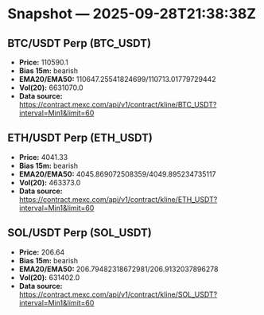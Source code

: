 # Snapshot — 2025-09-28T21:38:38Z

## BTC/USDT Perp (BTC_USDT)
- **Price:** 110590.1
- **Bias 15m:** bearish
- **EMA20/EMA50:** 110647.25541824699/110713.01779729442
- **Vol(20):** 6631070.0
- **Data source:** https://contract.mexc.com/api/v1/contract/kline/BTC_USDT?interval=Min1&limit=60

## ETH/USDT Perp (ETH_USDT)
- **Price:** 4041.33
- **Bias 15m:** bearish
- **EMA20/EMA50:** 4045.869072508359/4049.895234735117
- **Vol(20):** 463373.0
- **Data source:** https://contract.mexc.com/api/v1/contract/kline/ETH_USDT?interval=Min1&limit=60

## SOL/USDT Perp (SOL_USDT)
- **Price:** 206.64
- **Bias 15m:** bearish
- **EMA20/EMA50:** 206.79482318672981/206.9132037896278
- **Vol(20):** 631402.0
- **Data source:** https://contract.mexc.com/api/v1/contract/kline/SOL_USDT?interval=Min1&limit=60
